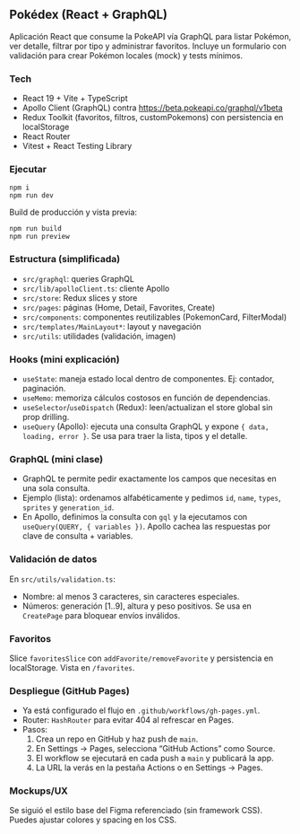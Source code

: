 ## Pokédex (React + GraphQL)

Aplicación React que consume la PokeAPI vía GraphQL para listar Pokémon, ver detalle, filtrar por tipo y administrar favoritos. Incluye un formulario con validación para crear Pokémon locales (mock) y tests mínimos.

### Tech
- React 19 + Vite + TypeScript
- Apollo Client (GraphQL) contra https://beta.pokeapi.co/graphql/v1beta
- Redux Toolkit (favoritos, filtros, customPokemons) con persistencia en localStorage
- React Router
- Vitest + React Testing Library

### Ejecutar

```
npm i
npm run dev
```

Build de producción y vista previa:

```
npm run build
npm run preview
```

### Estructura (simplificada)
- `src/graphql`: queries GraphQL
- `src/lib/apolloClient.ts`: cliente Apollo
- `src/store`: Redux slices y store
- `src/pages`: páginas (Home, Detail, Favorites, Create)
- `src/components`: componentes reutilizables (PokemonCard, FilterModal)
- `src/templates/MainLayout*`: layout y navegación
- `src/utils`: utilidades (validación, imagen)

### Hooks (mini explicación)
- `useState`: maneja estado local dentro de componentes. Ej: contador, paginación.
- `useMemo`: memoriza cálculos costosos en función de dependencias.
- `useSelector`/`useDispatch` (Redux): leen/actualizan el store global sin prop drilling.
- `useQuery` (Apollo): ejecuta una consulta GraphQL y expone `{ data, loading, error }`. Se usa para traer la lista, tipos y el detalle.

### GraphQL (mini clase)
- GraphQL te permite pedir exactamente los campos que necesitas en una sola consulta.
- Ejemplo (lista): ordenamos alfabéticamente y pedimos `id`, `name`, `types`, `sprites` y `generation_id`.
- En Apollo, definimos la consulta con `gql` y la ejecutamos con `useQuery(QUERY, { variables })`. Apollo cachea las respuestas por clave de consulta + variables.

### Validación de datos
En `src/utils/validation.ts`:
- Nombre: al menos 3 caracteres, sin caracteres especiales.
- Números: generación [1..9], altura y peso positivos.
Se usa en `CreatePage` para bloquear envíos inválidos.

### Favoritos
Slice `favoritesSlice` con `addFavorite/removeFavorite` y persistencia en localStorage. Vista en `/favorites`.

### Despliegue (GitHub Pages)
- Ya está configurado el flujo en `.github/workflows/gh-pages.yml`.
- Router: `HashRouter` para evitar 404 al refrescar en Pages.
- Pasos:
	1) Crea un repo en GitHub y haz push de `main`.
	2) En Settings → Pages, selecciona “GitHub Actions” como Source.
	3) El workflow se ejecutará en cada push a `main` y publicará la app.
	4) La URL la verás en la pestaña Actions o en Settings → Pages.

### Mockups/UX
Se siguió el estilo base del Figma referenciado (sin framework CSS). Puedes ajustar colores y spacing en los CSS.
